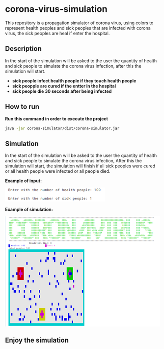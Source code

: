 # corona-virus-simulation
This repository is a propagation simulator of corona virus, using colors to represent health peoples and sick peoples that are infected with corona virus, the sick peoples are heal if enter the hospital.

## Description
In the start of the simulation will be asked to the user the quantity of health and sick people to simulate the corona virus infection, after this the simulation will start.
* **sick people infect health people if they touch health people**
* **sick peopple are cured if the entter in the hospital**
* **sick people die 30 seconds after being infected**

## How to run
 **Run this command in order to execute the project**
 ```sh
 java -jar corona-simulator/dist/corona-simulator.jar
 ```

## Simulation
In the start of the simulation will be asked to the user the quantity of health and sick people to simulate the corona virus infection, After this the simulation will start, the simulation will finish if all sick peoples were cured or all health people were infected or all people died.

**Example of input:**

![set people](images/setPeople.png)

**Example of simulation:**

![simulation](images/simulation.png)

## Enjoy the simulation

